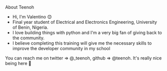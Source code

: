 About Teenoh

- Hi, I'm Valentino 😊
- Final year student of Electrical and Electronics Engineering, University of Benin, Nigeria.
- I love building things with python and I'm a very big fan of giving back to the community.
- I believe completing this training will give me the necessary skills to improve the developer community in my school

You can reach me on twitter =>  @_teenoh, github => @teenoh. It's really nice being here 🙂
